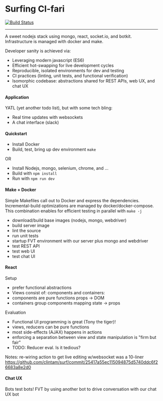 Surfing CI-fari
===========
[![Build Status](https://travis-ci.org/clintam/surf.svg)](https://travis-ci.org/clintam/surf#)
***

A sweet nodejs stack using mongo, react, socket.io, and botkit. 
Infrastructure is managed with docker and make. 

Developer sanity is achieved via:
* Leveraging modern javascript (ES6)
* Efficient hot-swapping for live development cycles
* Reproducible, isolated environments for dev and testing
* CI practices (linting, unit tests, and functional verification) 
* Isomorphic codebase: abstractions shared for REST APIs, web UX, and chat UX

#### Application

YATL (yet another todo list), but with some tech bling:
* Real time updates with websockets
* A chat interface (slack)

#### Quickstart

* Install Docker
* Build, test, bring up dev environment `make`

OR

* Install Nodejs, mongo, selenium, chrome, and ...
* Build with `npm install`
* Run with `npm run dev`

#### Make + Docker 

Simple Makefiles call out to Docker and express the dependencies. 
Incremental-build optimizations are managed by docker/docker-compose.
This combination enables for efficient testing in parallel with `make -j`

* download/build base images (nodejs, mongo, webdriver)
* build server image
 * lint the source
 * run unit tests
 * startup FVT environment with our server plus mongo and webdriver
  * test REST API
  * test web UI
  * test chat UI
 

#### React


Setup
* prefer functional abstractions
* Views consist of: components and containers:
 * components are pure functions props -> DOM
 * containers group components mapping state -> props

Evaluation
* Functional UI programming is great (Tony the tiger)!
 * views, reducers can be pure functions
 * most side-effects (AJAX) happens in actions
* enforcing a separation between view and state manipulation is "firm but fair"
* TODO: Reducer eval. Is it tedious? 


Notes: re-wiring action to get live editing w/websocket was a 10-liner 
https://github.com/clintam/surf/commit/25417a55ec115094875d5740ddc6f26683a8e2d0

#### Chat UX

Bots test bots! FVT by using another bot to drive conversation with our chat UX bot

